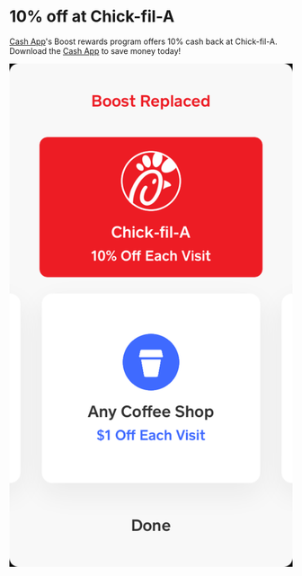 # 10% off at Chick-fil-A

[Cash App](https://couponrecipe.github.io/cash/)'s Boost rewards program offers 10% cash back at Chick-fil-A. Download the [Cash App](https://cash.me/app/BDCTFBB) to save money today!

![chick](https://raw.githubusercontent.com/couponrecipe/chick-fil-a/master/chick.png)
